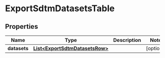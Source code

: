 

# ExportSdtmDatasetsTable

## Properties

Name | Type | Description | Notes
------------ | ------------- | ------------- | -------------
**datasets** | [**List&lt;ExportSdtmDatasetsRow&gt;**](ExportSdtmDatasetsRow.md) |  |  [optional]




